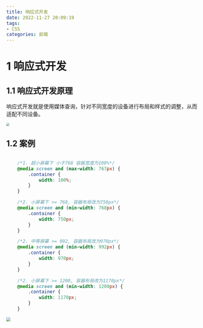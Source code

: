 ```yaml
---
title: 响应式开发 
date: 2022-11-27 20:09:19
tags:
- CSS
categories: 前端
---
```


# 1 响应式开发

## 1.1 响应式开发原理

响应式开发就是使用媒体查询，针对不同宽度的设备进行布局和样式的调整，从而适配不同设备。

<img src="https://panyuro.oss-cn-beijing.aliyuncs.com/20221127201119.png" style="zoom:50%;" />



## 1.2 案例

```css

    /*1. 超小屏幕下 小于768 容器宽度为100%*/
    @media screen and (max-width: 767px) {
        .container {
            width: 100%;
        }
    }

    /*2. 小屏幕下 >= 768, 容器布局改为750px*/
    @media screen and (min-width: 768px) {
        .container {
            width: 750px;
        }
    }

    /*2. 中等屏幕 >= 992, 容器布局改为970px*/
    @media screen and (min-width: 992px) {
        .container {
            width: 970px;
        }
    }

    /*2. 小屏幕下 >= 1200, 容器布局改为1170px*/
    @media screen and (min-width: 1200px) {
        .container {
            width: 1170px;
        }
    }
```

<img src="https://panyuro.oss-cn-beijing.aliyuncs.com/20221127201326.png" style="zoom:70%;" />

